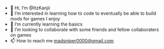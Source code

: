 - 👋 Hi, I’m @ItzKanjii
- 👀 I’m interested in learning how to code to eventually be able to build mods for games I enjoy
- 🌱 I’m currently learning the basics
- 💞️ I’m looking to collaborate with some friends and fellow collaboraters on games
- 📫 How to reach me madsniper0000@gmail.com

<!---
ItzKanjii/ItzKanjii is a ✨ special ✨ repository because its `README.md` (this file) appears on your GitHub profile.
You can click the Preview link to take a look at your changes.
--->
